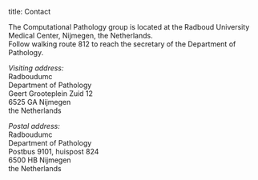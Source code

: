 title: Contact

The Computational Pathology group is located at the Radboud University Medical Center, Nijmegen, the Netherlands.
<br>Follow walking route 812 to reach the secretary of the Department of Pathology.

<i>Visiting address:</i>
<br>Radboudumc
<br>Department of Pathology
<br>Geert Grooteplein Zuid 12
<br>6525 GA Nijmegen
<br>the Netherlands

<i>Postal address:</i>
<br>Radboudumc
<br>Department of Pathology
<br>Postbus 9101, huispost 824
<br>6500 HB Nijmegen
<br>the Netherlands
